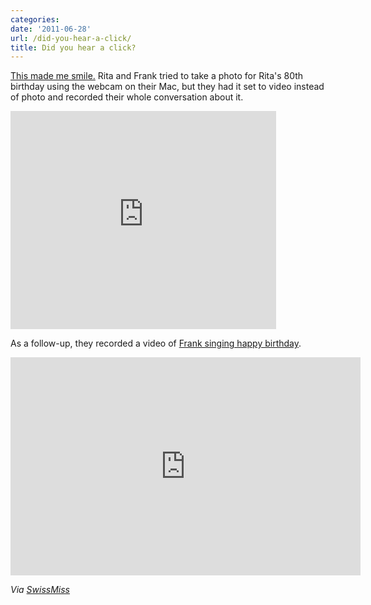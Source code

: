```yaml
---
categories:
date: '2011-06-28'
url: /did-you-hear-a-click/
title: Did you hear a click?
---
```


<a href="https://www.youtube.com/watch?v=cRBcP6MmE8g">This made me smile.</a> Rita and Frank tried to take a photo for Rita's 80th birthday using the webcam on their Mac, but they had it set to video instead of photo and recorded their whole conversation about it.

<iframe class="alignc" width="425" height="349" src="https://www.youtube.com/embed/cRBcP6MmE8g?rel=0" frameborder="0" allowfullscreen></iframe>

As a follow-up, they recorded a video of <a href="https://www.youtube.com/watch?v=iBsArNPeajU&NR=1">Frank singing happy birthday</a>.

<iframe class="alignc" width="560" height="349" src="https://www.youtube.com/embed/iBsArNPeajU?rel=0" frameborder="0" allowfullscreen></iframe>

<em>Via <a href="http://www.swiss-miss.com/2011/06/do-you-hear-a-click.html">SwissMiss</a></em>